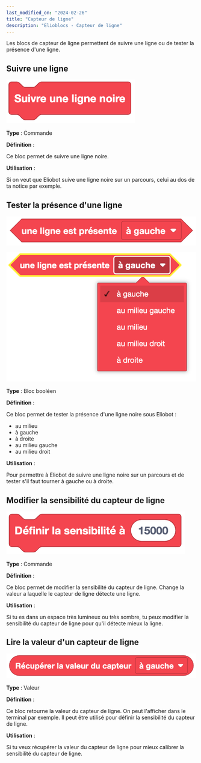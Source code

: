 ```yaml
---
last_modified_on: "2024-02-26"
title: "Capteur de ligne"
description: "Elioblocs - Capteur de ligne"
---
```


Les blocs de capteur de ligne permettent de suivre une ligne ou de tester la présence d'une ligne.

## Suivre une ligne 

![alt text](../../../static/img/elioblocs/blocs/line/suivre-ligne.png)

**Type** : Commande

**Définition** :

Ce bloc permet de suivre une ligne noire.

**Utilisation** :

Si on veut que Eliobot suive une ligne noire sur un parcours, celui au dos de ta notice par exemple.

## Tester la présence d'une ligne

![alt text](../../../static/img/elioblocs/blocs/line/ligne-presente.png)

![alt text](../../../static/img/elioblocs/blocs/line/choix-ligne.png)

**Type** : Bloc booléen

**Définition** :

Ce bloc permet de tester la présence d'une ligne noire sous Eliobot :
- au milieu
- à gauche
- à droite
- au milieu gauche
- au milieu droit

**Utilisation** :

Pour permettre à Eliobot de suivre une ligne noire sur un parcours et de tester s'il faut tourner à gauche ou à droite.

## Modifier la sensibilité du capteur de ligne

![alt text](../../../static/img/elioblocs/blocs/line/sensi-ligne.png)

**Type** : Commande

**Définition** :

Ce bloc permet de modifier la sensibilité du capteur de ligne. Change la valeur a laquelle le capteur de ligne détecte une ligne.

**Utilisation** :

Si tu es dans un espace très lumineux ou très sombre, tu peux modifier la sensibilité du capteur de ligne pour qu'il détecte mieux la ligne.

## Lire la valeur d'un capteur de ligne

![alt text](../../../static/img/elioblocs/blocs/line/valeur-ligne.png)

**Type** : Valeur

**Définition** :

Ce bloc retourne la valeur du capteur de ligne. On peut l'afficher dans le terminal par exemple.
Il peut être utilisé pour définir la sensibilité du capteur de ligne.

**Utilisation** :

Si tu veux récupérer la valeur du capteur de ligne pour mieux calibrer la sensibilité du capteur de ligne.

